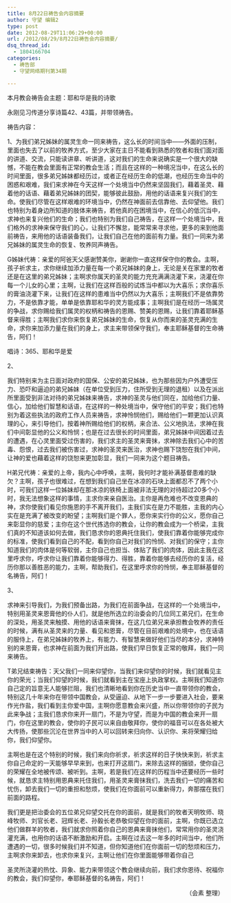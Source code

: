 ```yaml
---
title: 8月22日祷告会内容摘要
author: 守望 编辑2
type: post
date: 2012-08-29T11:06:29+00:00
url: /2012/08/29/8月22日祷告会内容摘要/
dsq_thread_id:
  - 1804166704
categories:
  - 祷告部
  - 守望网络期刊第34期

---
```

<!--more-->本月教会祷告会主题：耶和华是我的诗歌

<p align="left">
  永刚见习传道分享诗篇42、43篇，并带领祷告。
</p>

祷告内容：

1、为我们弟兄姊妹的属灵生命一同来祷告，这么长的时间当中——外面的压制，里面也失去了以前的牧养方式，至少大家在主日不能看到熟悉的牧者和我们面对面的讲道、交流，只能读讲章、听讲道，这对我们的生命来说确实是一个很大的缺憾，不能在教会里面有正常的教会生活；而且在这样的一种境况当中，在这么长的时间里面，很多弟兄姊妹都经历过，或者正在经历生命的低潮，也经历生命当中的困惑和艰难，我们来求神在今天这样一个处境当中仍然来坚固我们，藉着圣灵、藉着他的话语、藉着弟兄姊妹的团契，能够彼此鼓励，用他的话语来复兴我们的生命。使我们尽管在这样艰难的环境当中，仍然在神面前去信靠他、去仰望他。我们也特别为着身边所知道的肢体来祷告，若他真的在困境当中，在信心的低沉当中，求神也来复兴他们的生命；我们也特别为我们自己祷告，在这样一个处境当中，我们格外的求神来保守我们的心，让我们不懈怠，能常常来寻求他，更多的来到他面前祷告，来用他的话语装备我们，让我们自己在他的面前有力量。我们一同来为弟兄姊妹的属灵生命的恢复、牧养同声祷告。

G姊妹代祷：亲爱的阿爸天父感谢赞美你，谢谢你一直这样保守你的教会。主啊，孩子祈求主，求你继续加添力量在每一个弟兄姊妹的身上，无论是关在家里的牧者还是在这里的弟兄姊妹；主啊求你属天的圣灵的能力充充满满浇灌下来，浇灌在你每一个儿女的心里；主啊，让我们在这样百般的试炼当中都以为大喜乐；求你喜乐的膏油浇灌下来，让我们在这样的患难当中仍然以为大喜乐；主啊我们不是依靠势力，不是依靠才能，单单是依靠耶和华的灵方能成事；主啊我们是在经历一场属灵的争战，求你赐给我们属灵的权柄和祷告的恩赐、赞美的恩赐，让我们靠着耶稣基督来得胜；主啊我们求你来恢复弟兄姊妹的生命，恢复从你而来的圣灵充满的生命，求你来加添力量在我们的身上，求主来带领保守我们，奉主耶稣基督的生命祷告，阿们！

唱诗：365、耶和华是爱

2、

我们特别来为主日面对政府的国保、公安的弟兄姊妹，也为那些因为户外遭受压力、恐吓和逼迫的弟兄姊妹（在单位受到压力，住所受到无理的退租）以及在派出所里面受到非法对待的弟兄姊妹来祷告，求神的圣灵与他们同在，加给他们力量、信心，加给他们智慧和话语，在这样的一种处境当中，保守他们的平安；我们也特别为着这些执法的政府工作人员来祷告，求神怜悯他们，赐给他们一颗更加认识真理的心，来引导他们，按着神所赐给他们的权柄，来合法、公义地执法，求神在我们中间彰显他的公义和怜悯；也是在过去很长的时间里面，弟兄姊妹中间因着过去的遭遇，在心灵里面受过伤害的，我们求主的圣灵来膏抹，求神除去我们心中的苦毒、怨恨，过去我们被伤害过，求神的圣灵来医治，求神也赐下饶恕在我们中间，让神的爱也藉着这样的饶恕来更加彰显，我们一同来为这个题目祷告。

H弟兄代祷：亲爱的上帝，我内心中呼唤，主啊，我何时才能补满基督患难的缺欠？主啊，孩子也很难过，在想到我们自己坐在冰凉的石块上面都忍不了两个小时，可我们这样一位姊妹却在那冰凉的铁椅上面被非法无理的对待超过20多个小时，我无法想象这样的事情，主求你来亲自医治。主你是再危难也不改变恩典的神，求你使我们看见你施恩的手不离开我们，主我们实在是力不能胜，主我的内心实在是充满了被改变的盼望；主啊我们是个罪人，愿你来实行你的公义，愿你自己来彰显你的慈爱；主你在这个世代拣选你的教会，让你的教会成为一个桥梁，主我们真的不知道该如何去做，我们恳求你的恩典托住我们，使我们靠着你能够完成你的标准，使我们看到自己的不配，看到你自己对我们的怜悯、对我们的保守；主你知道我们的肉体是何等软弱，主你自己也担当、体贴了我们的肉体，因此主我在这里呼求你，呼求你让我们靠着你能够得力、得胜，靠着你能够去经历你的复活，经历你那以善胜恶的能力，主啊，帮助我们，在这里呼求你的怜悯，奉主耶稣基督的名祷告，阿们！

3、

求神来引导我们，为我们预备出路，为我们在前面争战，在这样的一个处境当中，特别用圣灵来恩膏他的仆人们，就是他所选立的治委会的几位同工弟兄们，在生命的深处，用圣灵来触摸、用他的话语来膏抹，在这几位弟兄来承担教会牧养的责任的时候，满有从圣灵来的力量、看见和恩膏，尽管在目前艰难的处境中，也在话语的服侍上，在弟兄姊妹的牧养上，有能力、有智慧来做好他们当尽的本分，求神特别的来恩膏，也求神在前面为我们开出路，使我们早日恢复正常的敬拜，我们一同来祷告。

T弟兄结束祷告：天父我们一同来仰望你，当我们来仰望你的时候，我们就看见主你的荣光；当我们仰望的时候，我们就看到主在宝座上执政掌权。主啊我们知道你自己定的旨意无人能够拦阻，我们也清晰地看到你在历史当中一直带领你的教会，特别这几十年来你在带领中国教会，从受逼迫、从地下一步一步要进入社会，要来作光作盐，我们看到主你爱中国，主啊你愿意教会来兴盛，所以你带领你的子民为此来争战；主我们恳求你来开一扇门，不是为守望，而是为中国的教会来开一扇门，你在这里的教会，使你的子民可以来自由敬拜你，使你的福音可以在各处被大大传扬，使那些沉沦在世界当中的人可以回转来归向你、认识你、来将荣耀归给你，我们仰望你。

主啊也是在这个特别的时候，我们来向你祈求，祈求这样的日子快快来到，祈求主你自己命定的一天能够早早来到，也来打开这扇门，来除去这样的捆锁，使你自己的荣耀在全地被传颂、被听到。主啊，若是我们在这样的历程当中还要经历一些时候，就恳求主特别用恩典来托住我们，用圣灵来膏抹我们，洗去我们一切的痛苦和忧伤，卸去我们一切的重担和愁烦，使我们在你面前可以重新得力，奔那摆在我们前面的路程。

我们更是把治委会的五位弟兄仰望交托在你的面前，就是我们的牧者天明牧师、晓峰牧师、刘官长老、冠辉长老、孙毅长老恭敬仰望在你的面前，主啊，你既已选立他们做群羊的牧者，我们就求你照着你自己的恩典来膏抹他们，常常用你的圣灵浇灌充满，也用你的话语不断激励和开启。主啊在过去这一年多的时间当中，他们所遭遇的一切，很多时候我们并不知道，但你知道他们在你面前一切的愁烦和压力，主啊求你来卸去，也求你来复兴，主啊让他们在你里面能够带着你自己

圣灵所浇灌的热忱、异象、能力来带领这个教会继续向前，我们求你恩待、祝福你的教会，我们仰望你，奉耶稣基督的名祷告，阿们！

<p align="right">
  （会素 整理）
</p>

&nbsp;

&nbsp;

&nbsp;

&nbsp;

&nbsp;

&nbsp;

&nbsp;

&nbsp;

&nbsp;

&nbsp;